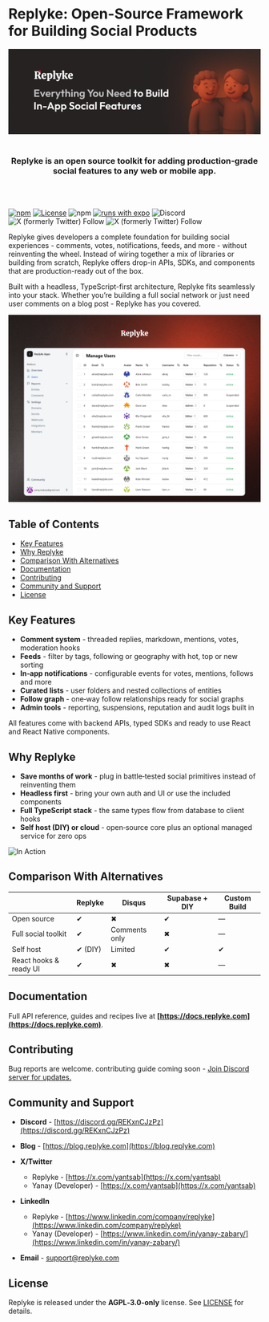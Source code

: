 # Replyke: Open-Source Framework for Building Social Products

<!-- <a target="_blank" href="https://discord.gg/REKxnCJzPz"><img src="https://dcbadge.limes.pink/api/server/REKxnCJzPz?compact=true" alt="" /></a> -->

<p align="center">
    <a href="https://replyke.com" target="_blank"><img src="assets/banner.webp" alt="Replyke banner with logo and text saying "Empowering developers to build engaging communities inside their apps"></a>
    <br />
    <br />
    <h3 align="center">Replyke is an open source toolkit for adding production‑grade social features to any web or mobile app.</h3>
    <br />
    <br />
</p>

[![npm](https://img.shields.io/npm/v/@replyke/core.svg?label=npm%20%40replyke%2Fcore)](https://www.npmjs.com/package/@replyke/core)
[![License](https://img.shields.io/github/license/replyke/monorepo)](LICENSE) ![npm](https://img.shields.io/badge/types-included-blue)
[![runs with expo](https://img.shields.io/badge/Runs%20with%20Expo-4630EB.svg?&logo=EXPO&labelColor=f3f3f3&logoColor=000)](https://expo.io/)
![Discord](https://img.shields.io/discord/1325775309148000288?label=Discord&logo=discord&logoColor=white)
![X (formerly Twitter) Follow](https://img.shields.io/twitter/follow/replykejs)
![X (formerly Twitter) Follow](https://img.shields.io/twitter/follow/yantsab)

Replyke gives developers a complete foundation for building social experiences - comments, votes, notifications, feeds, and more - without reinventing the wheel. Instead of wiring together a mix of libraries or building from scratch, Replyke offers drop-in APIs, SDKs, and components that are production-ready out of the box.

Built with a headless, TypeScript-first architecture, Replyke fits seamlessly into your stack. Whether you’re building a full social network or just need user comments on a blog post - Replyke has you covered.

![Dashboard](/assets/dashboard.webp)

## Table of Contents

<!-- - [Project Snapshots](#project-snapshots) -->

- [Key Features](#key-features)
- [Why Replyke](#why-replyke)
- [Comparison With Alternatives](#comparison-with-alternatives)
- [Documentation](#documentation)
- [Contributing](#contributing)
- [Community and Support](#community-and-support)
- [License](#license)

## Key Features

- **Comment system** - threaded replies, markdown, mentions, votes, moderation hooks
- **Feeds** - filter by tags, following or geography with hot, top or new sorting
- **In‑app notifications** - configurable events for votes, mentions, follows and more
- **Curated lists** - user folders and nested collections of entities
- **Follow graph** - one‑way follow relationships ready for social graphs
- **Admin tools** - reporting, suspensions, reputation and audit logs built in

All features come with backend APIs, typed SDKs and ready to use React and React Native components.

## Why Replyke

- **Save months of work** - plug in battle‑tested social primitives instead of reinventing them
- **Headless first** - bring your own auth and UI or use the included components
- **Full TypeScript stack** - the same types flow from database to client hooks
- **Self host (DIY) or cloud** - open‑source core plus an optional managed service for zero ops

![In Action](/assets/action-optimized.gif)

<!-- ---

## Project Snapshots

> Replace the following placeholders with real screenshots or gifs.

| Dashboard                                           | Comment Section                                                 |
| --------------------------------------------------- | --------------------------------------------------------------- |
| ![Dashboard](docs/images/dashboard-placeholder.png) | ![Comment Section](docs/images/comment-section-placeholder.png) | -->

## Comparison With Alternatives

|                        | **Replyke** | Disqus        | Supabase + DIY | Custom Build |
| ---------------------- | ----------- | ------------- | -------------- | ------------ |
| Open source            | ✔           | ✖             | ✔              | —            |
| Full social toolkit    | ✔           | Comments only | ✖              | —            |
| Self host              | ✔ (DIY)     | Limited       | ✔              | ✔            |
| React hooks & ready UI | ✔           | ✖             | ✖              | —            |

## Documentation

Full API reference, guides and recipes live at **[https://docs.replyke.com](https://docs.replyke.com)**.

## Contributing

Bug reports are welcome. contributing guide coming soon - [Join Discord server for updates.](https://discord.gg/REKxnCJzPz)

<!-- ---
1. Read the [contributing guide](CONTRIBUTING.md)
2. Pick an issue or open a discussion
3. Run `pnpm test` before pushing

Good first issues are tagged with **good first issue**. -->

## Community and Support

- **Discord** - [https://discord.gg/REKxnCJzPz](https://discord.gg/REKxnCJzPz)
- **Blog** - [https://blog.replyke.com](https://blog.replyke.com)

- **X/Twitter**
  - Replyke - [https://x.com/yantsab](https://x.com/yantsab)
  - Yanay (Developer) - [https://x.com/yantsab](https://x.com/yantsab)
- **LinkedIn**

  - Replyke - [https://www.linkedin.com/company/replyke](https://www.linkedin.com/company/replyke)
  - Yanay (Developer) - [https://www.linkedin.com/in/yanay-zabary/](https://www.linkedin.com/in/yanay-zabary/)

- **Email** - [support@replyke.com](mailto:support@replyke.com)

## License

Replyke is released under the **AGPL‑3.0‑only** license. See [LICENSE](LICENSE) for details.
